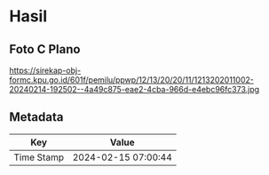 # Hasil

## Foto C Plano

https://sirekap-obj-formc.kpu.go.id/601f/pemilu/ppwp/12/13/20/20/11/1213202011002-20240214-192502--4a49c875-eae2-4cba-966d-e4ebc96fc373.jpg


## Metadata

| Key        | Value               |
| ---------- | ------------------- |
| Time Stamp | 2024-02-15 07:00:44 |



